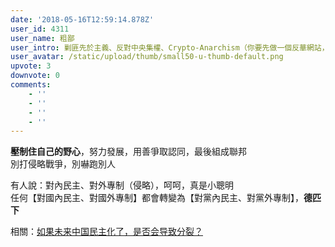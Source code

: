 ```yaml
---
date: '2018-05-16T12:59:14.878Z'
user_id: 4311
user_name: 粗鄙
user_intro: 剿匪先於主義、反對中央集權、Crypto-Anarchism（你要先做一個反華網站，然後再把它賣給共產黨）
user_avatar: /static/upload/thumb/small50-u-thumb-default.png
upvote: 3
downvote: 0
comments:
    - ''
    - ''
    - ''
    - ''
---
```


**壓制住自己的野心**，努力發展，用善爭取認同，最後組成聯邦  
別打侵略戰爭，別嚇跑別人

有人說：對內民主、對外專制（侵略），呵呵，真是小聰明  
任何【對國內民主、對國外專制】都會轉變為【對黨內民主、對黨外專制】，**德匹下**

相關：[如果未来中国民主化了，是否会导致分裂？](https://web.archive.org:443/web/20180529145319/https://www.pin-cong.com/p/79104/?s=79386)
